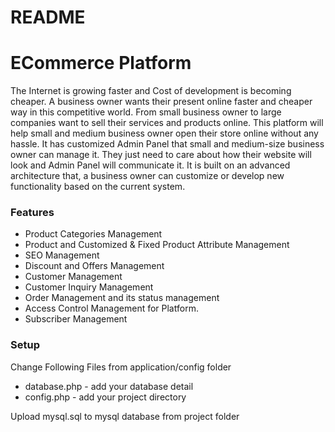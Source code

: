 # README #

# ECommerce Platform 

The Internet is growing faster and Cost of development is becoming cheaper. A business owner wants their present online faster and cheaper way in this competitive world. From small business owner to large companies want to sell their services and products online. This platform will help small and medium business owner open their store online without any hassle. It has customized Admin Panel that small and medium-size business owner can manage it. They just need to care about how their website will look and Admin Panel will communicate it. It is built on an advanced architecture that, a business owner can customize or develop new functionality based on the current system.


### Features ###

* Product Categories Management
* Product and Customized & Fixed Product Attribute Management
* SEO Management
* Discount and Offers Management
* Customer Management
* Customer Inquiry Management
* Order Management and its status management
* Access Control Management for Platform.
* Subscriber Management



### Setup ####

Change Following Files from application/config folder
* database.php - add your database detail
* config.php - add your project directory

Upload mysql.sql to mysql database from project folder
